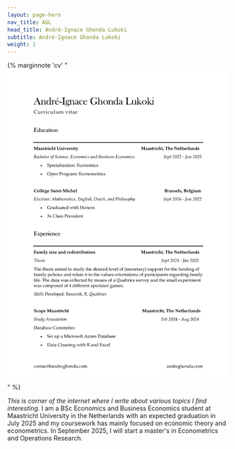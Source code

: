 ```yaml
---
layout: page-hero
nav_title: AGL
head_title: André-Ignace Ghonda Lukoki
subtitle: André-Ignace Ghonda Lukoki
weight: 1
---
```


{% marginnote 'cv' "[![CV](assets/cv.svg)](assets/cv.pdf)" %}

*This is corner of the internet where I write about various topics I find interesting.* I am a BSc Economics and Business Economics student at Maastricht University in the Netherlands with an expected graduation in July 2025 and my coursework has mainly focused on economic theory and econometrics. In September 2025, I will start a master's in Econometrics and Operations Research.